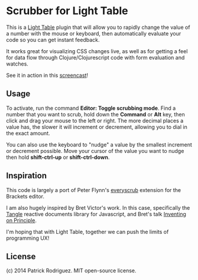 # Scrubber for Light Table


This is a [Light Table](https://github.com/LightTable/LightTable) plugin that will allow you to rapidly change the value of a number with the mouse or keyboard, then automatically evaluate your code so you can get instant feedback.

It works great for visualizing CSS changes live, as well as for getting a feel for data flow through Clojure/Clojurescript code with form evaluation and watches.

See it in action in this [screencast](http://quick.as/dwglfjgq)!

## Usage
To activate, run the command **Editor: Toggle scrubbing mode**. Find a number that you want to scrub, hold down the **Command** or **Alt** key, then click and drag your mouse to the left or right. The more decimal places a value has, the slower it will increment or decrement, allowing you to dial in the exact amount.

You can also use the keyboard to "nudge" a value by the smallest increment or decrement possible. Move your cursor of the value you want to nudge then hold **shift-ctrl-up** or **shift-ctrl-down**.

## Inspiration
This code is largely a port of Peter Flynn's [everyscrub](https://github.com/peterflynn/everyscrub) extension for the Brackets editor.

I am also hugely inspired by Bret Victor's work. In this case, specifically the [Tangle](http://worrydream.com/Tangle/) reactive documents library for Javascript, and Bret's talk [Inventing on Principle](http://vimeo.com/36579366).

I'm hoping that with Light Table, together we can push the limits of programming UX!

## License
(c) 2014 Patrick Rodriguez. MIT open-source license.

